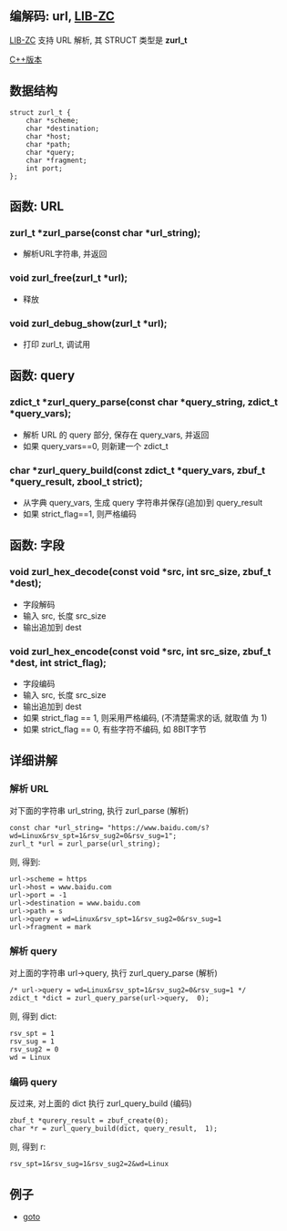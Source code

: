 
## 编解码: url, [LIB-ZC](./README.md)

[LIB-ZC](./README.md) 支持 URL 解析, 其 STRUCT 类型是 **zurl_t**

[C++版本](./url_cpp.md)

## 数据结构

```
struct zurl_t {
    char *scheme;
    char *destination;
    char *host;
    char *path;
    char *query;
    char *fragment;
    int port;
};
```

## 函数: URL

### zurl_t *zurl_parse(const char *url_string);

* 解析URL字符串, 并返回

### void zurl_free(zurl_t *url);

* 释放

### void zurl_debug_show(zurl_t *url);

* 打印 zurl_t, 调试用

## 函数: query

### zdict_t *zurl_query_parse(const char *query_string,  zdict_t *query_vars);

* 解析 URL 的 query 部分, 保存在 query_vars, 并返回
* 如果 query_vars==0, 则新建一个 zdict_t

### char *zurl_query_build(const zdict_t *query_vars, zbuf_t *query_result, zbool_t strict);

* 从字典 query_vars, 生成 query 字符串并保存(追加)到 query_result
* 如果 strict_flag==1, 则严格编码

## 函数: 字段

### void zurl_hex_decode(const void *src, int src_size, zbuf_t *dest);

* 字段解码
* 输入 src, 长度 src_size
* 输出追加到 dest

### void zurl_hex_encode(const void *src, int src_size, zbuf_t *dest, int strict_flag);

* 字段编码
* 输入 src, 长度 src_size
* 输出追加到 dest
* 如果 strict_flag == 1, 则采用严格编码, (不清楚需求的话, 就取值 为 1)
* 如果 strict_flag == 0, 有些字符不编码, 如 8BIT字节 

## 详细讲解

### 解析 URL

对下面的字符串 url_string, 执行 zurl_parse (解析)

```
const char *url_string= "https://www.baidu.com/s?wd=Linux&rsv_spt=1&rsv_sug2=0&rsv_sug=1";
zurl_t *url = zurl_parse(url_string);
```

则, 得到:

```
url->scheme = https
url->host = www.baidu.com
url->port = -1
url->destination = www.baidu.com
url->path = s
url->query = wd=Linux&rsv_spt=1&rsv_sug2=0&rsv_sug=1
url->fragment = mark
```

### 解析 query 

对上面的字符串 url-&gt;query, 执行 zurl_query_parse (解析)

```
/* url->query = wd=Linux&rsv_spt=1&rsv_sug2=0&rsv_sug=1 */
zdict_t *dict = zurl_query_parse(url->query,  0);
```

则, 得到 dict:

```
rsv_spt = 1
rsv_sug = 1
rsv_sug2 = 0
wd = Linux
```

### 编码 query 

反过来, 对上面的 dict 执行 zurl_query_build (编码)

```
zbuf_t *qurery_result = zbuf_create(0);
char *r = zurl_query_build(dict, query_result,  1);
```

则, 得到 r:

```
rsv_spt=1&rsv_sug=1&rsv_sug2=2&wd=Linux
```

## 例子
* [goto](../sample/http/url.c)

